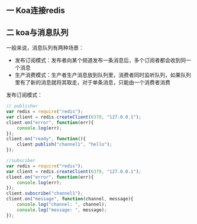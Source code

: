 ## 一 Koa连接redis

## 二 koa与消息队列

一般来说，消息队列有两种场景：
- 发布订阅模式：发布者向某个频道发布一条消息后，多个订阅者都会收到同一个消息
- 生产消费模式：生产者生产消息放到队列里，消费者同时监听队列，如果队列里有了新的消息就将其取走，对于单条消息，只能由一个消费者消费

发布订阅模式：
```js
// publisher
var redis = require("redis");
var client = redis.createClient(6379, "127.0.0.1");
client.on("error", function(err){
    console.log(err);
});
client.on("ready", function(){
    client.publish("channel1", "hello");
});

//subsciber
var redis = require("redis");
var client = redis.createClient(6379, "127.0.0.1");
client.on("error", function(err){
    console.log(err);
});
client.subscribe("channel1");
client.on("message", function(channel, message){
    console.log("channel: ", channel);
    console.log("message: ", message);
});
```